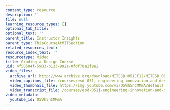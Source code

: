 ```yaml
---
content_type: resource
description: ''
file: null
learning_resource_types: []
optional_tab_title: ''
optional_text: ''
parent_title: Instructor Insights
parent_type: ThisCourseAtMITSection
related_resources_text: ''
resource_index_text: ''
resourcetype: Video
title: Grading a Design Course
uid: 4f58504f-5903-b133-992a-0fdf78a2f9e1
video_files:
  archive_url: http://www.archive.org/download/MITESD.051JF12/MITESD_051JF12_video05_grading_a_design_course_300k.mp4
  video_captions_file: /courses/esd-051j-engineering-innovation-and-design-fall-2012/bf92868e03ca59f088113c006173583e_O5Vh5nCMMmA.vtt
  video_thumbnail_file: https://img.youtube.com/vi/O5Vh5nCMMmA/default.jpg
  video_transcript_file: /courses/esd-051j-engineering-innovation-and-design-fall-2012/56c436154a24380e1b5c8fb5afe4bfba_O5Vh5nCMMmA.pdf
video_metadata:
  youtube_id: O5Vh5nCMMmA
---
```

